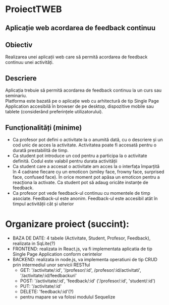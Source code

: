 # ProiectTWEB  
## Aplicație web acordarea de feedback continuu  
  
## Obiectiv  
Realizarea unei aplicații web care să permită acordarea de feedback continuu unei activități.  
  
## Descriere  
Aplicația trebuie să permită acordarea de feedback continuu la un curs sau seminariu.  
Platforma este bazată pe o aplicație web cu arhitectură de tip Single Page Application accesibilă în browser de pe desktop, dispozitive mobile sau tablete (considerând preferințele utilizatorului).  
  
## Funcționalități (minime)  
- Ca profesor pot defini o activitate la o anumită dată, cu o descriere și un cod unic de acces la activitate. Activitatea poate fi accesată pentru o durată prestabilită de timp.  
- Ca student pot introduce un cod pentru a participa la o activitate definită. Codul este valabil pentru durata activității  
- Ca student care a accesat o activitate am acces la o interfața împarțită în 4 cadrane fiecare cu un emoticon (smiley face, frowny face, surprised face, confused face). În orice moment pot apăsa un emoticon pentru a reacționa la activate. Ca student pot să adaug oricâte instanțe de feedback.  
- Ca profesor pot vede feedback-ul continuu cu momentele de timp asociate. Feedback-ul este anonim. Feedback-ul este accesibil atât în timpul activității cât și ulterior  
  
# Organizare proiect (succint):  
- BAZA DE DATE: 4 tabele (Activitate, Student, Profesor, Feedback), realizata in SqLite(?)
- FRONTEND: realizata in React.js, va fi implementata aplicatia de tip Single Page Application conform cerintelor
- BACKEND: realizata in node.js, va implementa operatiuni de tip CRUD prin intermediul unor servicii RESTful
	- GET: '/activitate/:id', '/profesor/:id', /profesor/:id/activitati', '/activitate/:id/feedbackuri'
	- POST: '/activitate/:id', 'feedback/:id' ('/profesor/:id', 'student/:id')
	- PUT: '/activitate/:id'
	- DELETE: 'feedback/:id'(?)
	- pentru mapare se va folosi modulul Sequelize